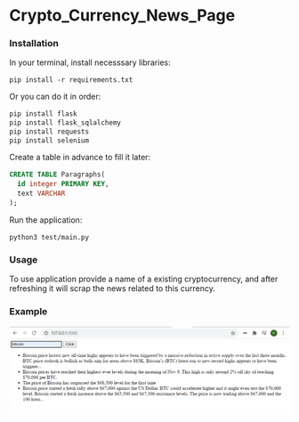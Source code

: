 # Crypto_Currency_News_Page
### Installation 

In your terminal, install necesssary libraries:
```shell
pip install -r requirements.txt
```
Or you can do it in order:
```shell
pip install flask 
pip install flask_sqlalchemy
pip install requests
pip install selenium 
```
Create a table in advance to fill it later:
```sql
CREATE TABLE Paragraphs(
  id integer PRIMARY KEY,
  text VARCHAR
);
```
Run the application:
```
python3 test/main.py
```
### Usage
To use application provide a name of a existing cryptocurrency, and after refreshing it will scrap the news related to this currency.
### Example

<p align="center">
  <img src="img/example.png" />
</p>
